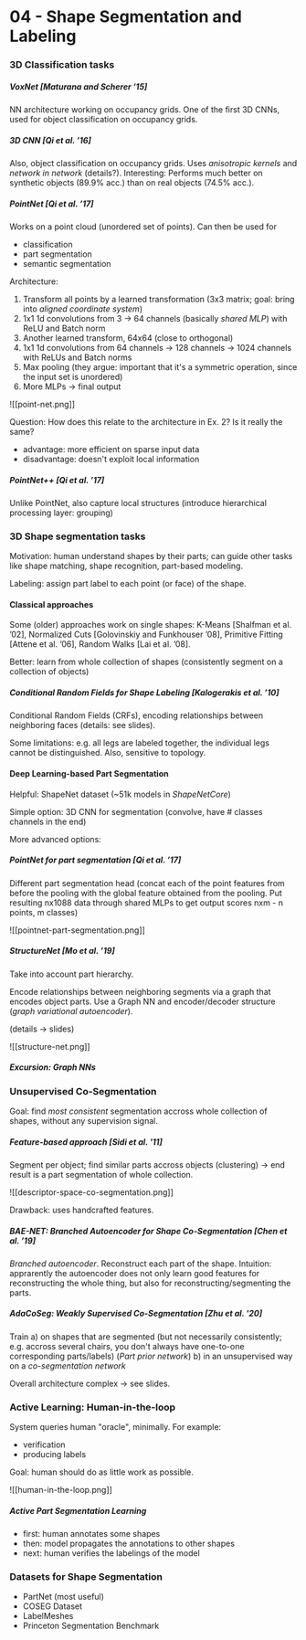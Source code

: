# 04 - Shape Segmentation and Labeling

### 3D Classification tasks
##### VoxNet [Maturana and Scherer ’15]
NN architecture working on occupancy grids. One of the first 3D CNNs, used for object classification on occupancy grids.

##### 3D CNN [Qi et al. ’16]
Also, object classification on occupancy grids. Uses *anisotropic kernels* and *network in network* (details?). Interesting: Performs much better on synthetic objects (89.9% acc.) than on real objects (74.5% acc.).

##### PointNet [Qi et al. ’17]
Works on a point cloud (unordered set of points). Can then be used for
- classification
- part segmentation
- semantic segmentation

Architecture:
1. Transform all points by a learned transformation (3x3 matrix; goal: bring into *aligned coordinate system*)
2. 1x1 1d convolutions from 3 -> 64 channels (basically *shared MLP*) with ReLU and Batch norm
3. Another learned transform, 64x64 (close to orthogonal)
4. 1x1 1d convolutions from 64 channels -> 128 channels -> 1024 channels  with ReLUs and Batch norms
5. Max pooling (they argue: important that it's a symmetric operation, since the input set is unordered)
6. More MLPs -> final output

![[point-net.png]]

Question: How does this relate to the architecture in Ex. 2? Is it really the same?

- advantage: more efficient on sparse input data
- disadvantage: doesn't exploit local information

##### PointNet++ [Qi et al. ’17]
Unlike PointNet, also capture local structures (introduce hierarchical processing layer: grouping)

### 3D Shape segmentation tasks
Motivation: human understand shapes by their parts; can guide other tasks like shape matching, shape recognition, part-based modeling.

Labeling: assign part label to each point (or face) of the shape.

#### Classical approaches
Some (older) approaches work on single shapes: K-Means [Shalfman et al. ’02], Normalized Cuts [Golovinskiy and Funkhouser ’08], Primitive Fitting [Attene et al. ’06], Random Walks [Lai et al. ’08].

Better: learn from whole collection of shapes (consistently segment on a collection of objects)

##### Conditional Random Fields for Shape Labeling [Kalogerakis et al. ’10]
Conditional Random Fields (CRFs), encoding relationships between neighboring faces (details: see slides). 

Some limitations: e.g. all legs are labeled together, the individual legs cannot be distinguished. Also, sensitive to topology.

#### Deep Learning-based Part Segmentation
Helpful: ShapeNet dataset (~51k models in *ShapeNetCore*)

Simple option: 3D CNN for segmentation (convolve, have # classes channels in the end)

More advanced options:
##### PointNet for part segmentation [Qi et al. ’17]
Different part segmentation head (concat each of the point features from before the pooling with the global feature obtained from the pooling. Put resulting nx1088 data through shared MLPs to get output scores nxm - n points, m classes)

![[pointnet-part-segmentation.png]]

##### StructureNet [Mo et al. ’19]
Take into account part hierarchy.

Encode relationships between neighboring segments via a graph that encodes object parts. Use a Graph NN and encoder/decoder structure (*graph variational autoencoder*). 

(details -> slides)

![[structure-net.png]]

##### Excursion: Graph NNs

### Unsupervised Co-Segmentation
Goal: find *most consistent* segmentation accross whole collection of shapes, without any supervision signal.

##### Feature-based approach [Sidi et al. '11]
Segment per object; find similar parts accross objects (clustering) -> end result is a part segmentation of whole collection.

![[descriptor-space-co-segmentation.png]]

Drawback: uses handcrafted features.

##### BAE-NET: Branched Autoencoder for Shape Co-Segmentation [Chen et al. ’19]
*Branched autoencoder*. Reconstruct each part of the shape. Intuition: apprarently the autoencoder does not only learn good features for reconstructing the whole thing, but also for reconstructing/segmenting the parts.

##### AdaCoSeg: Weakly Supervised Co-Segmentation [Zhu et al. '20]
Train 
a) on shapes that are segmented (but not necessarily consistently; e.g. accross several chairs, you don't always have one-to-one corresponding parts/labels) (*Part prior network*)
b) in an unsupervised way on a *co-segmentation network*

Overall architecture complex -> see slides.



### Active Learning: Human-in-the-loop
System queries human "oracle", minimally. For example: 
- verification
- producing labels

Goal: human should do as little work as possible.

![[human-in-the-loop.png]]

##### Active Part Segmentation Learning
- first: human annotates some shapes
- then: model propagates the annotations to other shapes
- next: human verifies the labelings of the model

### Datasets for Shape Segmentation
- PartNet (most useful)
- COSEG Dataset
- LabelMeshes
- Princeton Segmentation Benchmark